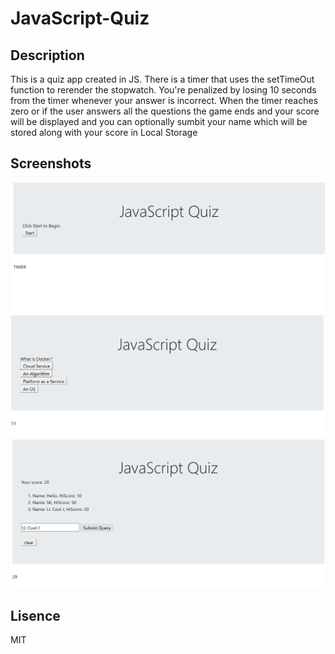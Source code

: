 # JavaScript-Quiz

## Description

This is a quiz app created in JS. There is a timer that uses the setTimeOut function to rerender the stopwatch. You're penalized by losing 10 seconds from the timer whenever your answer is incorrect. When the timer reaches zero or if the user answers all the questions the game ends and your score will be displayed and you can optionally sumbit your name which will be stored along with your score in Local Storage

## Screenshots
![image info](./1.png)
![image info](./2.png)
![image info](./3.png)

## Lisence
MIT